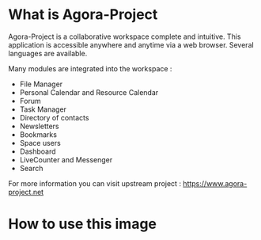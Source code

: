 # What is Agora-Project

Agora-Project is a collaborative workspace complete and intuitive. This application is accessible anywhere and 
anytime via a web browser. Several languages are available.

Many modules are integrated into the workspace :
* File Manager
* Personal Calendar and Resource Calendar
* Forum
* Task Manager
* Directory of contacts
* Newsletters
* Bookmarks
* Space users
* Dashboard
* LiveCounter and Messenger
* Search

For more information you can visit upstream project : https://www.agora-project.net

# How to use this image


